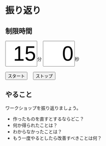 # 振り返り

## 制限時間


<form name="timer">
  <input type="text" maxlength="2" value="15" style="font-size:48pt;width:100px;text-align:right">分
  <input type="text" maxlength="2" value="0" style="font-size:48pt;width:100px;text-align:right">秒
  <br><br>
  <input type="button" value="スタート" onclick="cntStart()">　
  <input type="button" value="ストップ" onclick="cntStop()">
</form>

## やること

ワークショップを振り返りましょう。

* 作ったものを直すとするならどこ？
* 何か得られたことは？
* わからなかったことは？
* もう一度やるとしたら改善すべきことは何？

<script type="text/javascript" src="../js/timer.js"></script>
